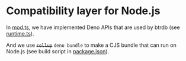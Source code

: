 # Compatibility layer for Node.js

In [mod.ts](mod.ts), we have implemented Deno APIs that are used by btrdb (see
[runtime.ts](../src/runtime.ts)).

And we use ~~`rollup`~~ `deno bundle` to make a CJS bundle that can run on
Node.js (see build script in [package.json](../package.json)).
